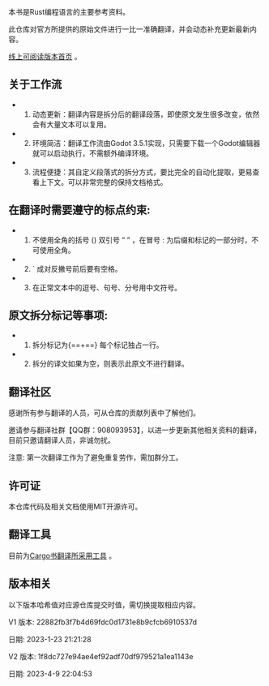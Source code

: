 

本书是Rust编程语言的主要参考资料。

此仓库对官方所提供的原始文件进行一比一准确翻译，并会动态补充更新最新内容。

[线上可阅读版本首页](http://vectorworkshopbaoerjie.github.io/book/) 。

## 关于工作流

- 1. 动态更新：翻译内容是拆分后的翻译段落，即使原文发生很多改变，依然会有大量文本可以复用。
- 2. 环境简洁：翻译工作流由Godot 3.5.1实现，只需要下载一个Godot编辑器就可以启动执行，不需额外编译环境。
- 3. 流程便捷：其自定义段落式的拆分方式，要比完全的自动化提取，更易查看上下文。可以非常完整的保持文档格式。

## 在翻译时需要遵守的标点约束:

- 1. 不使用全角的括号 () 双引号 “ ” ，在冒号 : 为后缀和标记的一部分时，不可使用全角。
- 2. ` 成对反撇号前后要有空格。
- 3. 在正常文本中的逗号、句号、分号用中文符号。

## 原文拆分标记等事项:
- 1. 拆分标记为{==+==} 每个标记独占一行。
- 2. 拆分的译文如果为空，则表示此原文不进行翻译。

## 翻译社区
感谢所有参与翻译的人员，可从仓库的贡献列表中了解他们。

邀请参与翻译社群【QQ群：908093953】，以进一步更新其他相关资料的翻译，目前只邀请翻译人员，非诚勿扰。

注意: 第一次翻译工作为了避免重复劳作，需加群分工。

## 许可证

本仓库代码及相关文档使用MIT开源许可。

## 翻译工具

目前为[Cargo书翻译所采用工具](https://github.com/VectorWorkshopBaoErJie/CargoDocTranslate) 。

## 版本相关

以下版本哈希值对应源仓库提交时值，需切换提取相应内容。

V1 版本: 22882fb3f7b4d69fdc0d1731e8b9cfcb6910537d

日期: 2023-1-23 21:21:28

V2 版本: 1f8dc727e94ae4ef92adf70df979521a1ea1143e

日期: 2023-4-9 22:04:53


